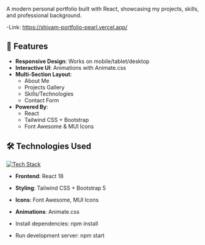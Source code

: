 A modern personal portfolio built with React, showcasing my projects, skills, and professional background.

-Link: https://shivam-portfolio-pearl.vercel.app/

## 🚀 Features

- **Responsive Design**: Works on mobile/tablet/desktop
- **Interactive UI**: Animations with Animate.css
- **Multi-Section Layout**:
  - About Me
  - Projects Gallery
  - Skills/Technologies
  - Contact Form
- **Powered By**:
  - React
  - Tailwind CSS + Bootstrap
  - Font Awesome & MUI Icons

## 🛠️ Technologies Used

[![Tech Stack](https://skillicons.dev/icons?i=react,tailwind,bootstrap,git,github)](https://skillicons.dev)

- **Frontend**: React 18
- **Styling**: Tailwind CSS + Bootstrap 5
- **Icons**: Font Awesome, MUI Icons
- **Animations**: Animate.css

- Install dependencies:
  npm install

- Run development server:
  npm start

